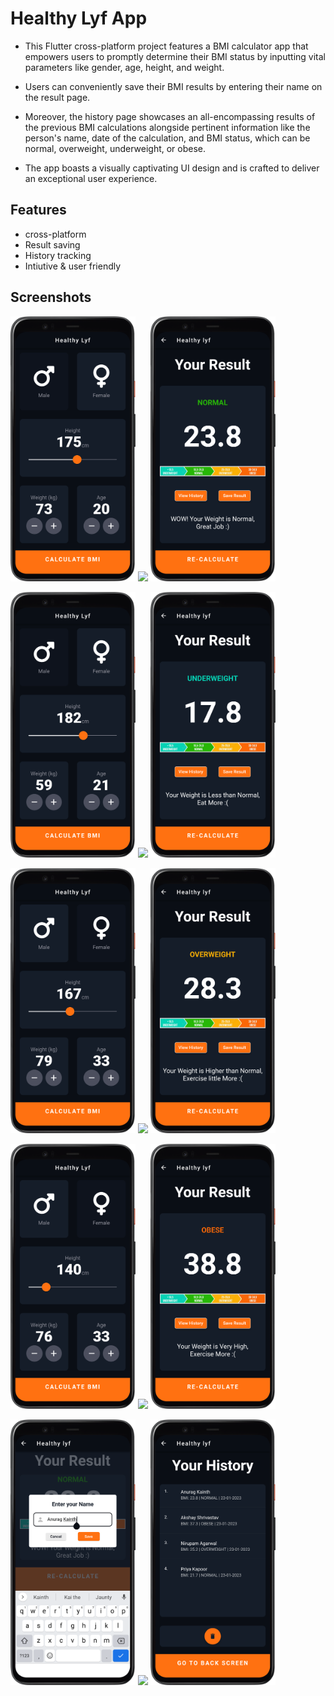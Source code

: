 

# Healthy Lyf App

- This Flutter cross-platform project features a BMI calculator app that empowers users to promptly determine their BMI status by inputting vital parameters like gender, age, height, and weight.

- Users can conveniently save their BMI results by entering their name on the result page. 

- Moreover, the history page showcases an all-encompassing results of the previous BMI calculations alongside pertinent information like the person's name, date of the calculation, and BMI status, which can be normal, overweight, underweight, or obese. 

- The app boasts a visually captivating UI design and is crafted to deliver an exceptional user experience. 

## Features

- cross-platform 
- Result saving
- History tracking
- Intiutive & user friendly

## Screenshots

<p align="left">
  <img src="https://github.com/anuragkainth/Healthy-Lyf-BMI-App/blob/main/Screenshots/Home.png?raw=true" width="200" />
  <img src="https://user-images.githubusercontent.com/94080341/229715403-5a6332e6-77a6-4e26-af62-4bda2334c388.png" width="270" />
  <img src="https://github.com/anuragkainth/Healthy-Lyf-BMI-App/blob/main/Screenshots/n2.png?raw=true" width="200"  />
</p>

<p align="left">
  <img src="https://github.com/anuragkainth/Healthy-Lyf-BMI-App/blob/main/Screenshots/uw1.png?raw=true" width="200" />
  <img src="https://user-images.githubusercontent.com/94080341/229715403-5a6332e6-77a6-4e26-af62-4bda2334c388.png" width="270" />
  <img src="https://github.com/anuragkainth/Healthy-Lyf-BMI-App/blob/main/Screenshots/uw2.png?raw=true" width="200"  />
</p>

<p align="left">
  <img src="https://github.com/anuragkainth/Healthy-Lyf-BMI-App/blob/main/Screenshots/ow1.png?raw=true" width="200" />
  <img src="https://user-images.githubusercontent.com/94080341/229715403-5a6332e6-77a6-4e26-af62-4bda2334c388.png" width="270" />
  <img src="https://github.com/anuragkainth/Healthy-Lyf-BMI-App/blob/main/Screenshots/ow2.png?raw=true" width="200"  />
</p>

<p align="left">
  <img src="https://github.com/anuragkainth/Healthy-Lyf-BMI-App/blob/main/Screenshots/ob1.png?raw=true" width="200" />
  <img src="https://user-images.githubusercontent.com/94080341/229715403-5a6332e6-77a6-4e26-af62-4bda2334c388.png" width="270" />
  <img src="https://github.com/anuragkainth/Healthy-Lyf-BMI-App/blob/main/Screenshots/ob2.png?raw=true" width="200"  />
</p>

<p align="left">
  <img src="https://github.com/anuragkainth/Healthy-Lyf-BMI-App/blob/main/Screenshots/enterName2.png?raw=true" width="200" />
  <img src="https://user-images.githubusercontent.com/94080341/229715403-5a6332e6-77a6-4e26-af62-4bda2334c388.png" width="270" />
  <img src="https://github.com/anuragkainth/Healthy-Lyf-BMI-App/blob/main/Screenshots/HistoryPage.png?raw=true" width="200"  />
</p>
